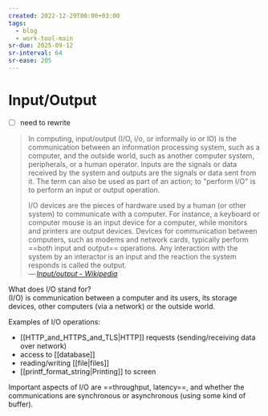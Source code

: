 ```yaml
---
created: 2022-12-29T00:00+03:00
tags:
  - blog
  - work-tool-main
sr-due: 2025-09-12
sr-interval: 64
sr-ease: 205
---
```


# Input/Output

- [ ] need to rewrite

> In computing, input/output (I/O, i/o, or informally io or IO) is the communication between an information processing system, such as a computer, and the outside world, such as another computer system, peripherals, or a human operator. Inputs are the signals or data received by the system and outputs are the signals or data sent from it. The term can also be used as part of an action; to "perform I/O" is to perform an input or output operation.
>
> I/O devices are the pieces of hardware used by a human (or other system) to communicate with a computer. For instance, a keyboard or computer mouse is an input device for a computer, while monitors and printers are output devices. Devices for communication between computers, such as modems and network cards, typically perform ==both input and output== operations. Any interaction with the system by an interactor is an input and the reaction the system responds is called the output.\
> — <cite>[Input/output - Wikipedia](https://en.wikipedia.org/wiki/Input/output)</cite> <!--SR:!2024-09-22,18,245-->

What does I/O stand for?
<br class="f">
(I/O) is communication between a computer and its users, its storage devices, other computers (via a network) or the outside world. 

Examples of I/O operations:
<br class="f">
- [[HTTP_and_HTTPS_and_TLS|HTTP]] requests (sending/receiving data over network)
- access to [[database]]
- reading/writing [[file|files]]
- [[printf_format_string|Printing]] to screen <!--SR:!2024-09-07,4,236-->

Important aspects of I/O are ==throughput, latency==, and whether the communications are synchronous or asynchronous (using some kind of buffer). <!--SR:!2025-09-18,10,236-->
